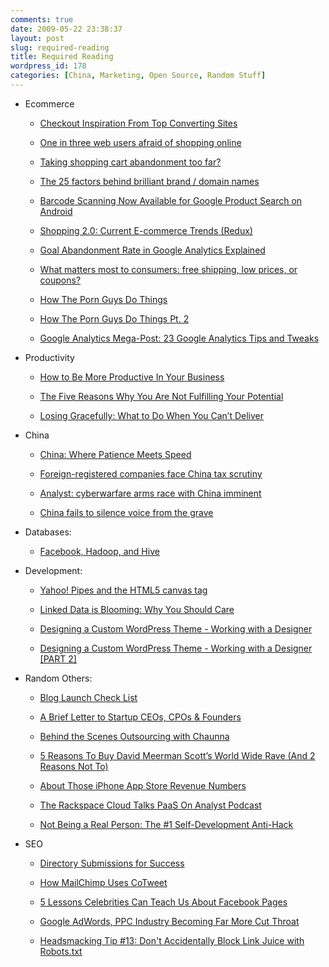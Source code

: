 ```yaml
---
comments: true
date: 2009-05-22 23:38:37
layout: post
slug: required-reading
title: Required Reading
wordpress_id: 178
categories: [China, Marketing, Open Source, Random Stuff]
---
```



	
  * Ecommerce

	
    * [Checkout Inspiration From Top Converting Sites](http://www.getelastic.com/no-required-registration/)

	
    * [One in three web users afraid of shopping online](http://econsultancy.com/blog/3807-one-in-three-web-users-afraid-of-shopping-online)

	
    * [Taking shopping cart abandonment too far?](http://econsultancy.com/blog/3827-taking-shopping-cart-abandonment-too-far)

	
    * [The 25 factors behind brilliant brand / domain names](http://econsultancy.com/blog/3821-the-25-factors-behind-brilliant-brand-domain-names)

	
    * [Barcode Scanning Now Available for Google Product Search on Android](http://feeds.searchenginewatch.com/~r/sewblog/~3/2FquJzi4ZBM/090514-140807)

	
    * [Shopping 2.0: Current E-commerce Trends (Redux)](http://feedproxy.google.com/~r/readwriteweb/~3/TNhdVIGaWmY/shopping_20_current_e-commerce_trends_redux.php)

	
    * [ Goal Abandonment Rate in Google Analytics Explained ](http://www.googleanalyticsresults.com/2009/05/goal-abandonment-rate-in-google.html)

	
    * [What matters most to consumers: free shipping, low prices, or coupons?](http://ebaystrategies.blogs.com/ebay_strategies/2009/05/what-matters-most-to-consumers-free-shipping-low-prices-or-coupons.html)

	
    * [How The Porn Guys Do Things](http://sitefling.com/blog/how-the-porn-guys-do-things/)

	
    * [How The Porn Guys Do Things Pt. 2](http://sitefling.com/blog/how-the-porn-guys-do-things-pt-2/)

	
    * [Google Analytics Mega-Post: 23 Google Analytics Tips and Tweaks](http://www.searchenginepeople.com/blog/google-analytics-mega-post-23-google-analytics-tips-and-tweaks.html)




	
  * Productivity

	
    * [How to Be More Productive In Your Business](http://feeds.lifehack.org/~r/LifeHack/~3/HiM67TNuSgk/how-to-be-more-productive-in-your-business.html)

	
    * [The Five Reasons Why You Are Not Fulfilling Your Potential](http://feeds.lifehack.org/~r/LifeHack/~3/9iU8bo48ZJo/the-five-reasons-why-you-are-not-fulfilling-your-potential.html)

	
    * [Losing Gracefully: What to Do When You Can’t Deliver](http://feedproxy.google.com/~r/Webworkerdaily/~3/QQqw5LtV9qM/)







	
  * China

	
    * [China: Where Patience Meets Speed](http://www.techcrunch.com/2009/05/10/china-where-patience-meets-speed/)

	
    * [Foreign-registered companies face China tax scrutiny](http://www.ft.com/cms/s/0/4be93d94-42fe-11de-b793-00144feabdc0.html)

	
    * [Analyst: cyberwarfare arms race with China imminent](http://feeds.arstechnica.com/~r/arstechnica/index/~3/R6k_Bjoo1e8/analyst-cyberwarfare-arms-race-with-china-imminent.ars)

	
    * [China fails to silence voice from the grave](http://www.ft.com/cms/s/0/8b68e962-4176-11de-bdb7-00144feabdc0.html)




	
  * Databases:

	
    * [Facebook, Hadoop, and Hive](http://www.dbms2.com/2009/05/11/facebook-hadoop-and-hive/)




	
  * Development:

	
    * [Yahoo! Pipes and the HTML5 canvas tag](http://feedproxy.google.com/~r/blogspot/Dcni/~3/6GtC-PyydnU/yahoo-pipes-and.html)

	
    * [Linked Data is Blooming: Why You Should Care](http://feedproxy.google.com/~r/readwriteweb/~3/rYa_G525ROc/linked_data_is_blooming_why_you_should_care.php)

	
    * [Designing a Custom WordPress Theme - Working with a Designer](http://feedproxy.google.com/~r/ProbloggerHelpingBloggersEarnMoney/~3/9T1zER9sGWQ/)

	
    * [Designing a Custom WordPress Theme - Working with a Designer [PART 2]](http://feedproxy.google.com/~r/ProbloggerHelpingBloggersEarnMoney/~3/cB5G32NhESU/)




	
  * Random Others:

	
    * [Blog Launch Check List](http://feedproxy.google.com/~r/seomoz/~3/JM-qNwP4ybc/Blog-Launch-Check-list)

	
    * [A Brief Letter to Startup CEOs, CPOs & Founders](http://feedproxy.google.com/~r/seomoz/~3/NTqOCVFHwHE/a-brief-letter-to-startup-ceos-cpos-founders)

	
    * [Behind the Scenes Outsourcing with Chaunna](http://feedproxy.google.com/~r/sitefling/~3/xstCwxxuxGI/)

	
    * [5 Reasons To Buy David Meerman Scott’s World Wide Rave (And 2 Reasons Not To)](http://onlinemarketerblog.com/2009/05/5-reasons-to-buy-david-meerman-scotts-world-wide-rave-and-2-reasons-not-to/)

	
    * [About Those iPhone App Store Revenue Numbers](http://feedproxy.google.com/~r/Techcrunch/~3/gAmoVUCCOBQ/)

	
    * [The Rackspace Cloud Talks PaaS On Analyst Podcast](http://feedproxy.google.com/~r/Mosso/~3/fCTE8__NMs0/)

	
    * [Not Being a Real Person: The #1 Self-Development Anti-Hack](http://feedproxy.google.com/~r/FinanceYourFreedom/~3/v6hZxNFpACo/)




	
  * SEO

	
    * [Directory Submissions for Success](http://feedproxy.google.com/~r/seopittfall/~3/SPgFCV0p7WA/directory-submissions-for-success)

	
    * [How MailChimp Uses CoTweet](http://www.mailchimp.com/blog/how-mailchimp-uses-cotweet/)

	
    * [5 Lessons Celebrities Can Teach Us About Facebook Pages](http://mashable.com/2009/05/15/celebrity-facebook-pages/)

	
    * [Google AdWords, PPC Industry Becoming Far More Cut Throat](http://www.seobook.com/trademark-schmademark)

	
    * [Headsmacking Tip #13: Don't Accidentally Block Link Juice with Robots.txt](http://feedproxy.google.com/~r/seomoz/~3/5cqvi12MopA/headsmacking-tip-13-dont-accidentally-block-link-juice-with-robotstxt)





